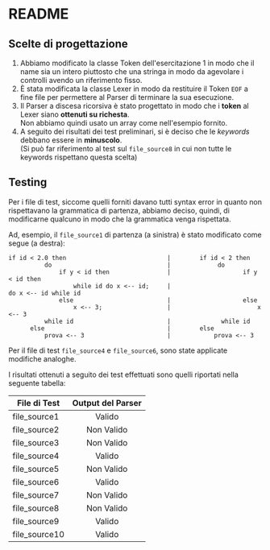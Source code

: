 README
======

Scelte di progettazione
-----------------------
1. Abbiamo modificato la classe Token dell'esercitazione 1 in modo che il name sia un intero piuttosto che una
   stringa in modo da agevolare i controlli avendo un riferimento fisso.
2. È stata modificata la classe Lexer in modo da restituire il Token `EOF` a fine file per permettere al Parser
   di terminare la sua esecuzione.
3. Il Parser a discesa ricorsiva è stato progettato in modo che i **token** al Lexer siano **ottenuti su richesta**. <br/>
   Non abbiamo quindi usato un array come nell'esempio fornito.
4. A seguito dei risultati dei test preliminari, si è deciso che le _keywords_ debbano essere in **minuscolo**. <br/>
   (Si può far riferimento al test sul `file_source8` in cui non tutte le keywords rispettano questa scelta)

Testing
-------
Per i file di test, siccome quelli forniti davano tutti syntax error
in quanto non rispettavano la grammatica di partenza, abbiamo deciso,
quindi, di modificarne qualcuno in modo che la grammatica venga rispettata.

Ad, esempio, il `file_source1` di partenza (a sinistra) è stato modificato come segue (a destra): 
```
if id < 2.0 then                            |        if id < 2 then 
          do                                |             do 
              if y < id then                |                    if y < id then
                  while id do x <-- id;     |                        do x <-- id while id 
              else                          |                    else
                  x <-- 3;                  |                        x <-- 3 
          while id                          |              while id
      else                                  |        else 
          prova <-- 3                       |            prova <-- 3 
```

Per il file di test `file_source4` e `file_source6`, sono state applicate modifiche analoghe.

I risultati ottenuti a seguito dei test effettuati sono quelli riportati nella seguente tabella:

|File di Test| Output del Parser |
|-----|:---------:|
|file_source1 | Valido |
|file_source2 | Non Valido |
|file_source3 | Non Valido |
|file_source4 | Valido |
|file_source5 | Non Valido |
|file_source6 | Valido |
|file_source7 | Non Valido |
|file_source8 | Non Valido |
|file_source9 | Valido |
|file_source10 | Valido |